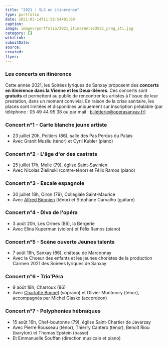 ```yaml
---
title: "2021 : SLS en itinérence"
type: portfolio
date: 2021-03-14T11:59:54+01:00
caption: 
image: images/portfolio/2021_itinerence/2021_prog_iti.jpg
category: []
wikiLink: 
submitDate:
source: 
created:
flyer: 
---
```


### Les concerts en itinérence

Cette année 2021, les Soirées lyriques de Sanxay proposent des **concerts en itinérence dans la Vienne et les Deux-Sèvres**.
Ces concerts sont **gratuits** et permettent au public de rencontrer les artistes à l'issue de leur prestation, dans un moment convivial.
En raison de la crise sanitaire, les places sont limitées et disponibles uniquement sur inscription préalable (par téléphone : 05 49 44 95 38 ou
par mail : billetterie@operasanxay.fr)



### Concert n°1 - Carte blanche jeune artiste

* 23 juillet 20h, Poitiers (86), salle des Pas Perdus du Palais
* Avec Granit Musliu (ténor) et Cyril Kubler (piano)


### Concert n°2 - L'âge d'or des castrats

* 25 juillet 17h, Melle (79), église Saint-Savinien
* Avec Nicolas Zielinski (contre-ténor) et Félix Ramos (piano)


### Concert n°3 - Escale espagnole

* 30 juillet 18h, Oiron (79), Collégiale Saint-Maurice
* Avec [Alfred Bironien](/artists/alfred_bironien/) (ténor) et Stéphane Carvalho (guitare)


### Concert n°4 - Diva de l'opéra

* 3 août 20h, Les Ormes (86), la Bergerie
* Avec Elina Kuperman (violon) et Félix Ramos (piano)


### Concert n°5 - Scène ouverte Jeunes talents

* 7 août 18h, Sanxay (86), château de Marconnay
* Avec le Choeur des enfants et les jeunes choristes de la production Carmen 2021 des Soirées lyriques de Sanxay


### Concert n°6 - Trio'Péra

* 9 août 18h, Charroux (86)
* Avec [Charlotte Bonnet](/artists/charlotte_bonnet/) (soprano) et Olivier Montmory (ténor), accompagnés par Michel Glasko (accordéon)


### Concert n°7 - Polyphonies hébraïques

* 15 août 16h, Chef-boutonne (79), église Saint-Chartier de Javarzay
* Avec Pierre Rousseau (ténor), Thierry Cantero (ténor), Benoît Riou (baryton) et Thomas Epstein (basse)
* Et Emmanuelle Souffan (direction musicale et piano)


